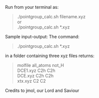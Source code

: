 Run from your terminal as:  
>./pointgroup_calc.sh filename.xyz  
or  
>./pointgroup_calc.sh *.xyz  

Sample input-output: The command:  
>./pointgroup_calc.sh *.xyz

in a folder containing three xyz files returns:  
>molfile all_atoms not_H  
>DCE1.xyz C2h C2h  
>DCE.xyz C2h C2h  
>xtx.xyz C2 C2  

Credits to jmol, our Lord and Saviour
